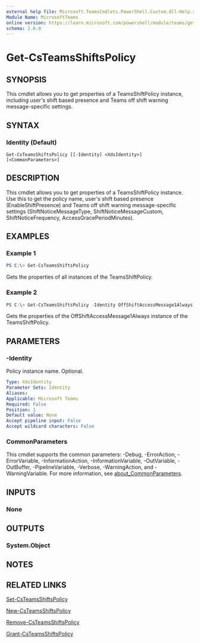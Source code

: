 ```yaml
---
external help file: Microsoft.TeamsCmdlets.PowerShell.Custom.dll-Help.xml
Module Name: MicrosoftTeams
online version: https://learn.microsoft.com/powershell/module/teams/get-teamsshiftspolicy
schema: 2.0.0
---
```


# Get-CsTeamsShiftsPolicy

## SYNOPSIS

This cmdlet allows you to get properties of a TeamsShiftPolicy instance, including user's shift based presence and Teams off shift warning message-specific settings.

## SYNTAX

### Identity (Default)
```
Get-CsTeamsShiftsPolicy [[-Identity] <XdsIdentity>] [<CommonParameters>]
```

## DESCRIPTION
This cmdlet allows you to get properties of a TeamsShiftPolicy instance. Use this to get the policy name, user's shift based presence (EnableShiftPresence) and Teams off shift warning message-specific settings (ShiftNoticeMessageType, ShiftNoticeMessageCustom, ShiftNoticeFrequency, AccessGracePeriodMinutes).


## EXAMPLES

### Example 1
```powershell
PS C:\> Get-CsTeamsShiftsPolicy
```

Gets the properties of all instances of the TeamsShiftPolicy.

### Example 2
```powershell
PS C:\> Get-CsTeamsShiftsPolicy -Identity OffShiftAccessMessage1Always
```

Gets the properties of the OffShiftAccessMessage1Always instance of the TeamsShiftPolicy.

## PARAMETERS

### -Identity
Policy instance name. Optional.

```yaml
Type: XdsIdentity
Parameter Sets: Identity
Aliases:
Applicable: Microsoft Teams
Required: False
Position: 1
Default value: None
Accept pipeline input: False
Accept wildcard characters: False
```

### CommonParameters
This cmdlet supports the common parameters: -Debug, -ErrorAction, -ErrorVariable, -InformationAction, -InformationVariable, -OutVariable, -OutBuffer, -PipelineVariable, -Verbose, -WarningAction, and -WarningVariable. For more information, see [about_CommonParameters](https://go.microsoft.com/fwlink/?LinkID=113216).


## INPUTS

### None

## OUTPUTS

### System.Object
## NOTES

## RELATED LINKS

[Set-CsTeamsShiftsPolicy](Set-CsTeamsShiftsPolicy.md)

[New-CsTeamsShiftsPolicy](New-CsTeamsShiftsPolicy.md)

[Remove-CsTeamsShiftsPolicy](Remove-CsTeamsShiftsPolicy.md)

[Grant-CsTeamsShiftsPolicy](Grant-CsTeamsShiftsPolicy.md)
